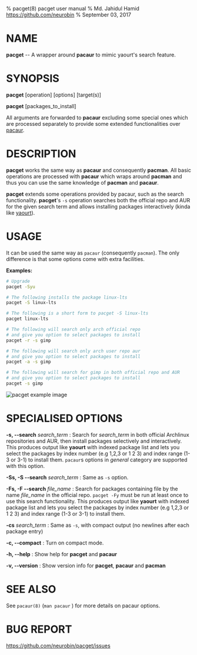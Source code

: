 % pacget(8) pacget user manual
% Md. Jahidul Hamid <https://github.com/neurobin>
% September 03, 2017

# NAME

**pacget** -- A wrapper around **pacaur** to mimic yaourt's search feature.

# SYNOPSIS

**pacget** \[operation] \[options] \[target(s)]

**pacget** \[packages_to_install]

All arguments are forwarded to **pacaur** excluding some special ones which are processed separately to provide some extended functionalities over [pacaur](https://github.com/rmarquis/pacaur).

# DESCRIPTION

**pacget** works the same way as **pacaur** and consequently **pacman**. All basic operations are processed with **pacaur** which wraps around **pacman** and thus you can use the same knowledge of **pacman** and **pacaur**.

**pacget** extends some operations provided by pacaur, such as the search functionality. **pacget**'s `-s` operation searches both the official repo and AUR for the given search term and allows installing packages interactively (kinda like [yaourt](https://github.com/archlinuxfr/yaourt)).

# USAGE

It can be used the same way as `pacaur` (consequently `pacman`). The only difference is that some options come with extra facilities.

**Examples:**

```bash
# Upgrade
pacget -Syu

# The following installs the package linux-lts
pacget -S linux-lts

# The following is a short form to pacget -S linux-lts
pacget linux-lts

# The following will search only arch official repo
# and give you option to select packages to install
pacget -r -s gimp

# The following will search only arch user repo aur
# and give you option to select packages to install
pacget -a -s gimp

# The following will search for gimp in both official repo and AUR
# and give you option to select packages to install
pacget -s gimp
```

![pacget example image](https://neurobin.org/img/pacget-ex.png)


# SPECIALISED OPTIONS

**-s, --search** *search_term*
: Search for *search_term* in both official Archlinux repositories and AUR, then install packages selectively and interactively. This produces output like **yaourt** with indexed package list and lets you select the packages by index number (e.g 1,2,3 or 1 2 3) and index range (1-3 or 3-1) to install them. `pacaur`s options in *general* category are supported with this option.

**-Ss, -S --search** *search_term*
: Same as `-s` option.

**-Fs, -F --search** *file_name*
: Search for packages containing file by the name *file_name* in the official repo. `pacget -Fy` must be run at least once to use this search functionality. This produces output like **yaourt** with indexed package list and lets you select the packages by index number (e.g 1,2,3 or 1 2 3) and index range (1-3 or 3-1) to install them.

**-cs** *search_term*
: Same as `-s`, with compact output (no newlines after each package entry)

**-c, --compact**
: Turn on compact mode.

**-h, --help**
: Show help for **pacget** and **pacaur**

**-v, --version**
: Show version info for **pacget**, **pacaur** and **pacman**

# SEE ALSO

See `pacaur(8)` (`man pacaur` ) for more details on pacaur options.

# BUG REPORT

<https://github.com/neurobin/pacget/issues>

